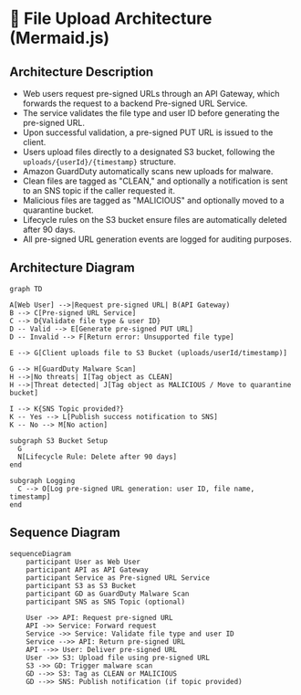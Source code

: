 # 📄 File Upload Architecture (Mermaid.js)

## Architecture Description

- Web users request pre-signed URLs through an API Gateway, which forwards the request to a backend Pre-signed URL Service.
- The service validates the file type and user ID before generating the pre-signed URL.
- Upon successful validation, a pre-signed PUT URL is issued to the client.
- Users upload files directly to a designated S3 bucket, following the `uploads/{userId}/{timestamp}` structure.
- Amazon GuardDuty automatically scans new uploads for malware.
- Clean files are tagged as "CLEAN," and optionally a notification is sent to an SNS topic if the caller requested it.
- Malicious files are tagged as "MALICIOUS" and optionally moved to a quarantine bucket.
- Lifecycle rules on the S3 bucket ensure files are automatically deleted after 90 days.
- All pre-signed URL generation events are logged for auditing purposes.

## Architecture Diagram

```mermaid
graph TD

A[Web User] -->|Request pre-signed URL| B(API Gateway)
B --> C[Pre-signed URL Service]
C --> D{Validate file type & user ID}
D -- Valid --> E[Generate pre-signed PUT URL]
D -- Invalid --> F[Return error: Unsupported file type]

E --> G[Client uploads file to S3 Bucket (uploads/userId/timestamp)]

G --> H[GuardDuty Malware Scan]
H -->|No threats| I[Tag object as CLEAN]
H -->|Threat detected| J[Tag object as MALICIOUS / Move to quarantine bucket]

I --> K{SNS Topic provided?}
K -- Yes --> L[Publish success notification to SNS]
K -- No --> M[No action]

subgraph S3 Bucket Setup
  G
  N[Lifecycle Rule: Delete after 90 days]
end

subgraph Logging
  C --> O[Log pre-signed URL generation: user ID, file name, timestamp]
end
```

## Sequence Diagram

```mermaid
sequenceDiagram
    participant User as Web User
    participant API as API Gateway
    participant Service as Pre-signed URL Service
    participant S3 as S3 Bucket
    participant GD as GuardDuty Malware Scan
    participant SNS as SNS Topic (optional)

    User ->> API: Request pre-signed URL
    API ->> Service: Forward request
    Service ->> Service: Validate file type and user ID
    Service -->> API: Return pre-signed URL
    API -->> User: Deliver pre-signed URL
    User ->> S3: Upload file using pre-signed URL
    S3 ->> GD: Trigger malware scan
    GD -->> S3: Tag as CLEAN or MALICIOUS
    GD -->> SNS: Publish notification (if topic provided)
```
